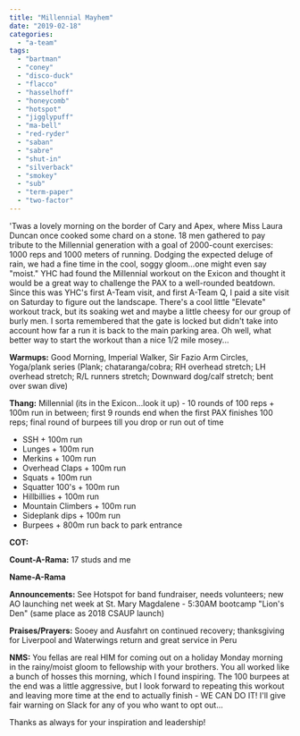 ```yaml
---
title: "Millennial Mayhem"
date: "2019-02-18"
categories: 
  - "a-team"
tags: 
  - "bartman"
  - "coney"
  - "disco-duck"
  - "flacco"
  - "hasselhoff"
  - "honeycomb"
  - "hotspot"
  - "jigglypuff"
  - "ma-bell"
  - "red-ryder"
  - "saban"
  - "sabre"
  - "shut-in"
  - "silverback"
  - "smokey"
  - "sub"
  - "term-paper"
  - "two-factor"
---
```


'Twas a lovely morning on the border of Cary and Apex, where Miss Laura Duncan once cooked some chard on a stone. 18 men gathered to pay tribute to the Millennial generation with a goal of 2000-count exercises: 1000 reps and 1000 meters of running. Dodging the expected deluge of rain, we had a fine time in the cool, soggy gloom...one might even say "moist." YHC had found the Millennial workout on the Exicon and thought it would be a great way to challenge the PAX to a well-rounded beatdown. Since this was YHC's first A-Team visit, and first A-Team Q, I paid a site visit on Saturday to figure out the landscape. There's a cool little "Elevate" workout track, but its soaking wet and maybe a little cheesy for our group of burly men. I sorta remembered that the gate is locked but didn't take into account how far a run it is back to the main parking area. Oh well, what better way to start the workout than a nice 1/2 mile mosey...

**Warmups:** Good Morning, Imperial Walker, Sir Fazio Arm Circles, Yoga/plank series (Plank; chataranga/cobra; RH overhead stretch; LH overhead stretch; R/L runners stretch; Downward dog/calf stretch; bent over swan dive)

**Thang:** Millennial (its in the Exicon...look it up) - 10 rounds of 100 reps + 100m run in between; first 9 rounds end when the first PAX finishes 100 reps; final round of burpees till you drop or run out of time

- SSH + 100m run
- Lunges + 100m run
- Merkins + 100m run
- Overhead Claps + 100m run
- Squats + 100m run
- Squatter 100's + 100m run
- Hillbillies + 100m run
- Mountain Climbers + 100m run
- Sideplank dips + 100m run
- Burpees + 800m run back to park entrance

**COT:** 

**Count-A-Rama:** 17 studs and me

**Name-A-Rama**

**Announcements:** See Hotspot for band fundraiser, needs volunteers; new AO launching net week at St. Mary Magdalene - 5:30AM bootcamp "Lion's Den" (same place as 2018 CSAUP launch)

**Praises/Prayers:** Sooey and Ausfahrt on continued recovery; thanksgiving for Liverpool and Waterwings return and great service in Peru

**NMS:** You fellas are real HIM for coming out on a holiday Monday morning in the rainy/moist gloom to fellowship with your brothers. You all worked like a bunch of hosses this morning, which I found inspiring. The 100 burpees at the end was a little aggressive, but I look forward to repeating this workout and leaving more time at the end to actually finish - WE CAN DO IT! I'll give fair warning on Slack for any of you who want to opt out...

Thanks as always for your inspiration and leadership!
